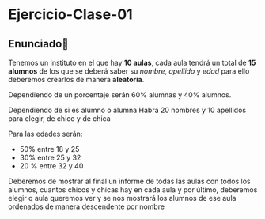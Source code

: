 # Ejercicio-Clase-01

## Enunciado🌺
Tenemos un instituto en el que hay **10 aulas**, cada aula tendrá un total de **15 alumnos** de los que se deberá saber su *nombre*, *apellido* y *edad* para ello deberemos crearlos de manera **aleatoria**.

Dependiendo de un porcentaje serán 60% alumnas y 40% alumnos. 

Dependiendo de si es alumno o alumna
Habrá 20 nombres y 10 apellidos para elegir, de chico y de chica 

Para las edades serán:
- 50% entre 18 y 25
- 30% entre 25 y 32
- 20 % entre 32 y 40

Deberemos de mostrar al final un informe de todas las aulas con todos los alumnos, cuantos chicos y chicas hay en cada aula y por último, deberemos elegir q aula queremos ver y se nos mostrará los alumnos de ese aula ordenados de manera descendente por nombre
